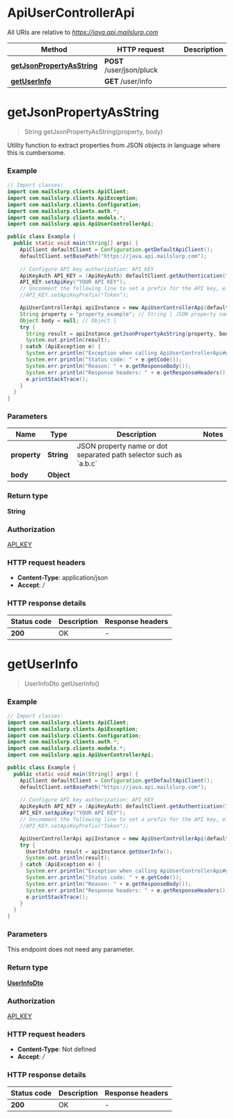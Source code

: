 # ApiUserControllerApi

All URIs are relative to *https://java.api.mailslurp.com*

Method | HTTP request | Description
------------- | ------------- | -------------
[**getJsonPropertyAsString**](ApiUserControllerApi#getJsonPropertyAsString) | **POST** /user/json/pluck | 
[**getUserInfo**](ApiUserControllerApi#getUserInfo) | **GET** /user/info | 


<a name="getJsonPropertyAsString"></a>
# **getJsonPropertyAsString**
> String getJsonPropertyAsString(property, body)



Utility function to extract properties from JSON objects in language where this is cumbersome.

### Example
```java
// Import classes:
import com.mailslurp.clients.ApiClient;
import com.mailslurp.clients.ApiException;
import com.mailslurp.clients.Configuration;
import com.mailslurp.clients.auth.*;
import com.mailslurp.clients.models.*;
import com.mailslurp.apis.ApiUserControllerApi;

public class Example {
  public static void main(String[] args) {
    ApiClient defaultClient = Configuration.getDefaultApiClient();
    defaultClient.setBasePath("https://java.api.mailslurp.com");
    
    // Configure API key authorization: API_KEY
    ApiKeyAuth API_KEY = (ApiKeyAuth) defaultClient.getAuthentication("API_KEY");
    API_KEY.setApiKey("YOUR API KEY");
    // Uncomment the following line to set a prefix for the API key, e.g. "Token" (defaults to null)
    //API_KEY.setApiKeyPrefix("Token");

    ApiUserControllerApi apiInstance = new ApiUserControllerApi(defaultClient);
    String property = "property_example"; // String | JSON property name or dot separated path selector such as `a.b.c`
    Object body = null; // Object | 
    try {
      String result = apiInstance.getJsonPropertyAsString(property, body);
      System.out.println(result);
    } catch (ApiException e) {
      System.err.println("Exception when calling ApiUserControllerApi#getJsonPropertyAsString");
      System.err.println("Status code: " + e.getCode());
      System.err.println("Reason: " + e.getResponseBody());
      System.err.println("Response headers: " + e.getResponseHeaders());
      e.printStackTrace();
    }
  }
}
```

### Parameters

Name | Type | Description  | Notes
------------- | ------------- | ------------- | -------------
 **property** | **String**| JSON property name or dot separated path selector such as &#x60;a.b.c&#x60; |
 **body** | **Object**|  |

### Return type

**String**

### Authorization

[API_KEY](../README#API_KEY)

### HTTP request headers

 - **Content-Type**: application/json
 - **Accept**: */*

### HTTP response details
| Status code | Description | Response headers |
|-------------|-------------|------------------|
**200** | OK |  -  |

<a name="getUserInfo"></a>
# **getUserInfo**
> UserInfoDto getUserInfo()



### Example
```java
// Import classes:
import com.mailslurp.clients.ApiClient;
import com.mailslurp.clients.ApiException;
import com.mailslurp.clients.Configuration;
import com.mailslurp.clients.auth.*;
import com.mailslurp.clients.models.*;
import com.mailslurp.apis.ApiUserControllerApi;

public class Example {
  public static void main(String[] args) {
    ApiClient defaultClient = Configuration.getDefaultApiClient();
    defaultClient.setBasePath("https://java.api.mailslurp.com");
    
    // Configure API key authorization: API_KEY
    ApiKeyAuth API_KEY = (ApiKeyAuth) defaultClient.getAuthentication("API_KEY");
    API_KEY.setApiKey("YOUR API KEY");
    // Uncomment the following line to set a prefix for the API key, e.g. "Token" (defaults to null)
    //API_KEY.setApiKeyPrefix("Token");

    ApiUserControllerApi apiInstance = new ApiUserControllerApi(defaultClient);
    try {
      UserInfoDto result = apiInstance.getUserInfo();
      System.out.println(result);
    } catch (ApiException e) {
      System.err.println("Exception when calling ApiUserControllerApi#getUserInfo");
      System.err.println("Status code: " + e.getCode());
      System.err.println("Reason: " + e.getResponseBody());
      System.err.println("Response headers: " + e.getResponseHeaders());
      e.printStackTrace();
    }
  }
}
```

### Parameters
This endpoint does not need any parameter.

### Return type

[**UserInfoDto**](UserInfoDto)

### Authorization

[API_KEY](../README#API_KEY)

### HTTP request headers

 - **Content-Type**: Not defined
 - **Accept**: */*

### HTTP response details
| Status code | Description | Response headers |
|-------------|-------------|------------------|
**200** | OK |  -  |

